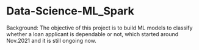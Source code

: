 # Data-Science-ML_Spark

Background:
The objective of this project is to build ML models to classify whether a loan applicant is dependable or not, which started around Nov.2021 and it is still ongoing now.
